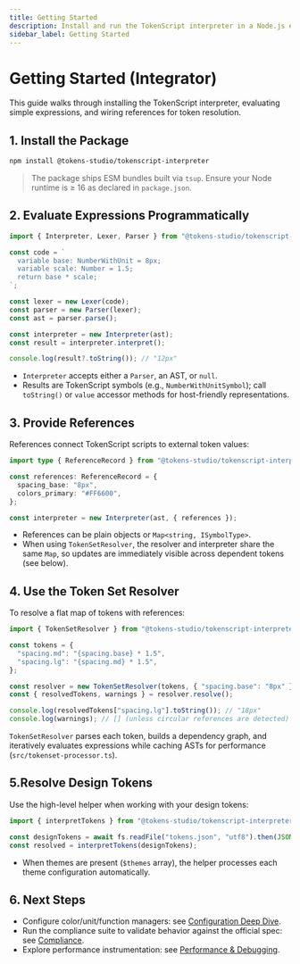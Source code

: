 ```yaml
---
title: Getting Started
description: Install and run the TokenScript interpreter in a Node.js environment.
sidebar_label: Getting Started
---
```


# Getting Started (Integrator)

This guide walks through installing the TokenScript interpreter, evaluating simple expressions, and wiring references for token resolution.

## 1. Install the Package

```bash
npm install @tokens-studio/tokenscript-interpreter
```

> The package ships ESM bundles built via `tsup`. Ensure your Node runtime is ≥ 16 as declared in `package.json`.

## 2. Evaluate Expressions Programmatically

```ts
import { Interpreter, Lexer, Parser } from "@tokens-studio/tokenscript-interpreter";

const code = `
  variable base: NumberWithUnit = 8px;
  variable scale: Number = 1.5;
  return base * scale;
`;

const lexer = new Lexer(code);
const parser = new Parser(lexer);
const ast = parser.parse();

const interpreter = new Interpreter(ast);
const result = interpreter.interpret();

console.log(result?.toString()); // "12px"
```

- `Interpreter` accepts either a `Parser`, an AST, or `null`.
- Results are TokenScript symbols (e.g., `NumberWithUnitSymbol`); call `toString()` or `value` accessor methods for host-friendly representations.

## 3. Provide References

References connect TokenScript scripts to external token values:

```ts
import type { ReferenceRecord } from "@tokens-studio/tokenscript-interpreter";

const references: ReferenceRecord = {
  spacing_base: "8px",
  colors_primary: "#FF6600",
};

const interpreter = new Interpreter(ast, { references });
```

- References can be plain objects or `Map<string, ISymbolType>`.
- When using `TokenSetResolver`, the resolver and interpreter share the same `Map`, so updates are immediately visible across dependent tokens (see below).

## 4. Use the Token Set Resolver

To resolve a flat map of tokens with references:

```ts
import { TokenSetResolver } from "@tokens-studio/tokenscript-interpreter";

const tokens = {
  "spacing.md": "{spacing.base} * 1.5",
  "spacing.lg": "{spacing.md} * 1.5",
};

const resolver = new TokenSetResolver(tokens, { "spacing.base": "8px" });
const { resolvedTokens, warnings } = resolver.resolve();

console.log(resolvedTokens["spacing.lg"].toString()); // "18px"
console.log(warnings); // [] (unless circular references are detected)
```

`TokenSetResolver` parses each token, builds a dependency graph, and iteratively evaluates expressions while caching ASTs for performance (`src/tokenset-processor.ts`).

## 5.Resolve Design Tokens

Use the high-level helper when working with your design tokens:

```ts
import { interpretTokens } from "@tokens-studio/tokenscript-interpreter";

const designTokens = await fs.readFile("tokens.json", "utf8").then(JSON.parse);
const resolved = interpretTokens(designTokens);
```
- When themes are present (`$themes` array), the helper processes each theme configuration automatically.

## 6. Next Steps

- Configure color/unit/function managers: see [Configuration Deep Dive](configuration.md).
- Run the compliance suite to validate behavior against the official spec: see [Compliance](compliance.md).
- Explore performance instrumentation: see [Performance & Debugging](performance-debugging.md).
